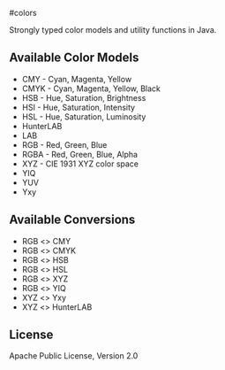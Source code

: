 #colors

Strongly typed color models and utility functions in Java.

## Available Color Models

* CMY - Cyan, Magenta, Yellow
* CMYK - Cyan, Magenta, Yellow, Black
* HSB - Hue, Saturation, Brightness
* HSI - Hue, Saturation, Intensity
* HSL - Hue, Saturation, Luminosity
* HunterLAB
* LAB
* RGB - Red, Green, Blue
* RGBA - Red, Green, Blue, Alpha
* XYZ - CIE 1931 XYZ color space
* YIQ
* YUV
* Yxy

## Available Conversions

* RGB <> CMY
* RGB <> CMYK
* RGB <> HSB
* RGB <> HSL
* RGB <> XYZ
* RGB <> YIQ
* XYZ <> Yxy
* XYZ <> HunterLAB

## License

Apache Public License, Version 2.0
